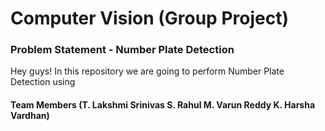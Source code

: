 # Computer Vision (Group Project)

### Problem Statement - Number Plate Detection

Hey guys! In this repository we are going to perform Number Plate Detection using 









#### Team Members (T. Lakshmi Srinivas    S. Rahul    M. Varun Reddy    K. Harsha Vardhan)
